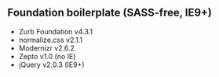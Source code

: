 Foundation boilerplate (SASS-free, IE9+)
----------------------------------------

- Zurb Foundation v4.3.1
- normalize.css v2.1.1
- Modernizr v2.6.2
- Zepto v1.0 (no IE)
- jQuery v2.0.3 (IE9+)
